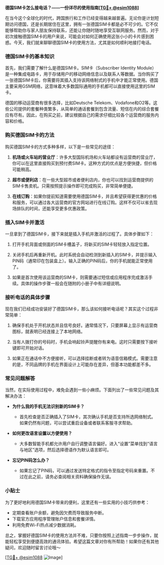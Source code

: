 **德国SIM卡怎么接电话？——一份详尽的使用指南[[TG💪+ @esim1088](https://t.me/s/esim1088)]**

在当今这个全球化的时代，跨国旅行和工作已经变得越来越普遍。无论你是计划短期访问德国，还是长期居住在这里，拥有一张德国SIM卡都是必不可少的。它不仅能够帮助你与家人朋友保持联系，还能让你随时随地享受互联网服务。然而，对于初次接触德国SIM卡的用户来说，可能会对如何正确使用这张小小的卡片感到困惑。今天，我们就来聊聊德国SIM卡的使用方法，尤其是如何顺利地接打电话。

### 德国SIM卡的基本知识

首先，我们需要了解什么是德国SIM卡。SIM卡（Subscriber Identity Module）是一种集成电路卡，用于存储用户的移动网络信息以及联系人等数据。当你购买了一张德国SIM卡后，你需要将其插入支持该网络制式的手机中才能正常使用。德国主要采用GSM网络，这意味着大多数国际通用的手机都可以直接使用这里的SIM卡。

德国的移动运营商有很多选择，比如Deutsche Telekom、Vodafone和O2等。这些公司提供的套餐种类繁多，从简单的通话套餐到包含流量、短信在内的综合套餐应有尽有。因此，在购买之前，建议根据自己的需求仔细比较各个运营商的服务内容和价格。

### 购买德国SIM卡的方法

购买德国SIM卡的方式多种多样，以下是一些常见的途径：

1. **机场或火车站的营业厅**：许多大型国际机场和火车站都设有运营商的营业厅，你可以在这里直接购买到预付费SIM卡。这种方式的优点是方便快捷，但价格可能稍高。
   
2. **超市或便利店**：在一些大型超市或者便利店内，你也可以找到运营商提供的SIM卡售卖机。只需按照提示操作即可完成购买，非常简单便捷。

3. **在线订购**：如果你提前知道需要使用德国SIM卡，并且希望获得更优惠的价格和服务，可以通过各大运营商的官方网站进行在线订购。这样不仅可以省去现场排队的时间，还能享受更多优惠政策。

### 插入SIM卡并激活

一旦拿到了德国SIM卡，接下来就是插入手机并激活的过程了。具体步骤如下：

1. 打开手机背面或侧面的SIM卡槽盖子，将新买的SIM卡轻轻放入指定位置。
   
2. 关闭手机后再重新开机。此时系统会自动检测到新插入的SIM卡，并提示输入PIN码（通常印在包装盒上）。输入正确的PIN码后，你的手机就能正常使用了。

3. 如果是首次使用该运营商的SIM卡，则需要通过短信或应用程序完成激活手续。具体的操作步骤一般会在随附的小册子中有详细说明。

### 接听电话的具体步骤

现在我们已经成功安装好了德国SIM卡，那么该如何接听电话呢？其实这个过程非常简单：

1. 确保手机处于开机状态并且信号良好。通常情况下，只要屏幕上显示有运营商图标，就表明已经连接上了本地网络。

2. 当有人拨打你的号码时，手机会响起铃声提醒你有来电。这时只需要按下接听键即可开始对话。

3. 如果正在通话中不方便接听，可以选择挂断或者转为语音信箱模式。需要注意的是，不同品牌的手机在界面设计上可能存在差异，但基本功能都差不多。

### 常见问题解答

当然，在实际使用过程中，难免会遇到一些小麻烦。下面列出了一些常见问题及其解决办法：

- **为什么我的手机无法识别新的SIM卡？**
   - 首先检查是否正确插入了SIM卡，其次确认手机是否支持所选网络制式。如果仍然有问题，可以尝试重启设备或者联系客服寻求帮助。

- **如何更改语言设置以方便使用？**
   - 大多数智能手机都允许用户自行调整语言偏好。进入“设置”菜单找到“语言与地区”选项，然后选择德语作为默认语言即可。

- **忘记PIN码怎么办？**
   - 如果忘记了PIN码，可以通过发送特定格式的指令至指定号码来重置。不过在此之前，请务必查阅相关资料确保操作无误。

### 小贴士

为了更好地利用德国SIM卡带来的便利，这里还有一些实用的小技巧供参考：

- 定期查看账户余额，避免因欠费而导致服务中断。
- 下载官方应用程序管理账户信息和套餐详情。
- 利用免费Wi-Fi热点减少数据消耗。

总之，掌握好德国SIM卡的使用方法并不难，只要你按照上述指南一步步操作，就能轻松享受到便捷高效的通讯体验。希望这篇文章对你有所帮助！如果你还有其他疑问，欢迎随时留言讨论哦～

[[TG💪+ @esim1088](https://t.me/s/esim1088) ![Image](https://i.postimg.cc/4NQfJmqS/Snipaste-2025-05-13-00-14-12.png)]